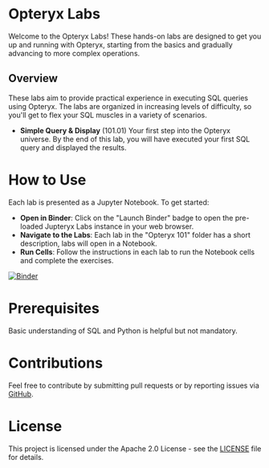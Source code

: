 # Opteryx Labs

Welcome to the Opteryx Labs! These hands-on labs are designed to get you up and running with Opteryx, starting from the basics and gradually advancing to more complex operations.

## Overview
These labs aim to provide practical experience in executing SQL queries using Opteryx. The labs are organized in increasing levels of difficulty, so you'll get to flex your SQL muscles in a variety of scenarios.

- **Simple Query & Display** (101.01) Your first step into the Opteryx universe. By the end of this lab, you will have executed your first SQL query and displayed the results.

# How to Use
Each lab is presented as a Jupyter Notebook. To get started:

- **Open in Binder**: Click on the "Launch Binder" badge to open the pre-loaded Jupteryx Labs instance in your web browser.
- **Navigate to the Labs**: Each lab in the "Opteryx 101" folder has a short description, labs will open in a Notebook.
- **Run Cells**: Follow the instructions in each lab to run the Notebook cells and complete the exercises.

[![Binder](https://mybinder.org/badge_logo.svg)](https://mybinder.org/v2/gh/mabel-dev/labs/HEAD)

# Prerequisites
Basic understanding of SQL and Python is helpful but not mandatory.

# Contributions
Feel free to contribute by submitting pull requests or by reporting issues via [GitHub](https://github.com/mabel-dev/labs).

# License
This project is licensed under the Apache 2.0 License - see the [LICENSE](LICENSE) file for details.

